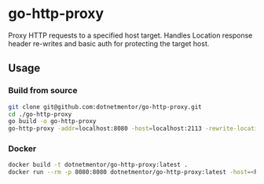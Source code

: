 # go-http-proxy

Proxy HTTP requests to a specified host target. Handles Location response header re-writes and basic auth for protecting the target host.

## Usage

### Build from source

```bash
git clone git@github.com:dotnetmentor/go-http-proxy.git
cd ./go-http-proxy
go build -o go-http-proxy
go-http-proxy -addr=localhost:8080 -host=localhost:2113 -rewrite-location-header -basic=admin:changeit -v
```

### Docker

```bash
docker build -t dotnetmentor/go-http-proxy:latest .
docker run --rm -p 8080:8080 dotnetmentor/go-http-proxy:latest -host=<hostname>:<port> -v
```
